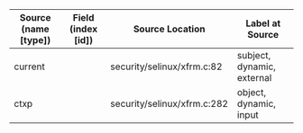 | Source (name [type]) | Field (index [id]) | Source Location             | Label at Source             |
|----------------------|--------------------|-----------------------------|-----------------------------|
| current              |                    | security/selinux/xfrm.c:82  | subject, dynamic, external  |
| ctxp                 |                    | security/selinux/xfrm.c:282 | object, dynamic, input      |
